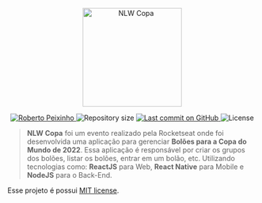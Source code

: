 <p align="center">
   <img src="https://raw.githubusercontent.com/pexex/nlw-copa/logo.svg" alt="NLW Copa" width="200"/>
</p>

<p align="center">
   <a href="https://www.linkedin.com/in/roberto-honorio-vila-peixinho/">
      <img alt="Roberto Peixinho" src="https://img.shields.io/badge/-Roberto Peixinho-f7dd43?style=flat&logo=Linkedin&logoColor=black" />
   </a>
 <img alt="Repository size" src="https://img.shields.io/github/repo-size/pexex/nlw-copa?color=f7dd43">

  <a aria-label="Last Commit" href="https://github.com/pexex/nlw-copa/commits/master">
    <img alt="Last commit on GitHub" src="https://img.shields.io/github/last-commit/tavareshenrique/nlw-copa?color=f7dd43">
  </a>
  <img alt="License" src="https://img.shields.io/badge/license-MIT-f7dd43">
</p>

> **NLW Copa** foi um evento realizado pela Rocketseat onde foi desenvolvida uma aplicação para gerenciar **Bolões para a Copa do Mundo de 2022**. Essa aplicação é responsável por criar os grupos dos bolões, listar os bolões, entrar em um bolão, etc. Utilizando tecnologias como: **ReactJS** para Web, **React Native** para Mobile e **NodeJS** para o Back-End.

<!-- # :pushpin: Conteúdo

- [Preview](#framed_picture-preview)
- [Projetos](#computer-projetos)
- [Autores](#computer-autores)
- [Licença](#closed_book-licença) -->

<!-- # :framed_picture: Preview

<p align="center">
    <img alt="Mobile 1" src="https://raw.githubusercontent.com/tavareshenrique/nlw-copa/main/mobile/src/assets/previews/Screenshot%202022-11-28%20at%2009.08.34.png" width="200px" />
    <img alt="Mobile 2" src="https://raw.githubusercontent.com/tavareshenrique/nlw-copa/main/mobile/src/assets/previews/Screenshot%202022-11-28%20at%2009.08.46.png" width="200px" />
    <img alt="Mobile 3" src="https://raw.githubusercontent.com/tavareshenrique/nlw-copa/main/mobile/src/assets/previews/Screenshot%202022-11-28%20at%2009.09.21.png" width="200px" />
    <img alt="Mobile 4" src="https://raw.githubusercontent.com/tavareshenrique/nlw-copa/main/mobile/src/assets/previews/Screenshot%202022-11-28%20at%2009.09.26.png" width="200px" />
    <img alt="Web" src="https://raw.githubusercontent.com/tavareshenrique/nlw-copa/main/web/assets/preview.png" width="800px" />
</p> -->

<!-- # :computer: Projetos

- [💾 Server](https://github.com/tavareshenrique/nlw-copa/tree/main/server)
- [🌐 Web](https://github.com/tavareshenrique/nlw-copa/tree/main/web)
- [📱 Mobile](https://github.com/tavareshenrique/nlw-copa/tree/main/mobile)

# :computer: Autores

<table>
  <tr>
    <td align="center">
      <a href="http://github.com/tavareshenrique/">
        <img src="https://avatars1.githubusercontent.com/u/27022914?v=4" width="100px;" alt="Henrique Tavares"/>
        <br />
        <sub>
          <b>Henrique Tavares</b>
        </sub>
       </a>
       <br />
       <a href="https://www.linkedin.com/in/tavareshenrique/" title="Linkedin">@tavareshenrique</a>
       <br />
       <a href="https://github.com/tavareshenrique/go-barber-web-ts/commits?author=tavareshenrique" title="Code">💻</a>
    </td>
    <td align="center">
      <a href="http://github.com/rocketseat/">
        <img src="https://avatars.githubusercontent.com/u/28929274?s=200&v=4" width="100px;" alt="Logo da Rocketseat"/>
        <br />
        <sub>
          <b>Rocketseat</b>
        </sub>
       </a>
       <br />
       <a href="http://github.com/rocketseat/" title="Linkedin">@rocketseat</a>
       <br />
       <a href="https://github.com/tavareshenrique/go-barber-web-ts/commits?author=tavareshenrique" title="Education Platform">🚀</a>
    </td>
  </tr>
</table>

# :closed_book: Licença -->

Esse projeto é possui [MIT license](./LICENSE).
